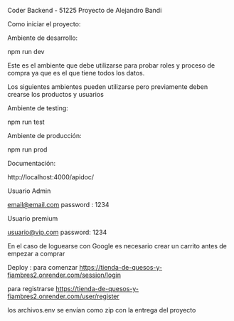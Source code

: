 Coder Backend - 51225
Proyecto de Alejandro Bandi

Como iniciar el proyecto:

Ambiente de desarrollo:

npm run dev

Este es el ambiente que debe utilizarse para probar roles y proceso de compra ya que es el que tiene todos los datos.

Los siguientes ambientes pueden utilizarse pero previamente deben crearse los productos y usuarios

Ambiente de testing:

npm run test

Ambiente de producción:

npm run prod

Documentación:

http://localhost:4000/apidoc/

Usuario Admin

email@email.com
password : 1234

Usuario premium

usuario@vip.com
password: 1234

En el caso de loguearse con Google es necesario crear un carrito antes de empezar a comprar

Deploy :
para comenzar
https://tienda-de-quesos-y-fiambres2.onrender.com/session/login

para registrarse
https://tienda-de-quesos-y-fiambres2.onrender.com/user/register

los archivos.env se envían como zip con la entrega del proyecto

